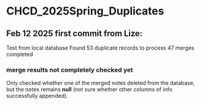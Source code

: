 # CHCD_2025Spring_Duplicates

## Feb 12 2025 first commit from Lize:
Test from local database
Found 53 duplicate records to process
47 merges completed

### merge results not completely checked yet
Only checked whether one of the merged notes deleted from the database, but the notes remains **null** (not sure whether other columns of info successfully appended). 
